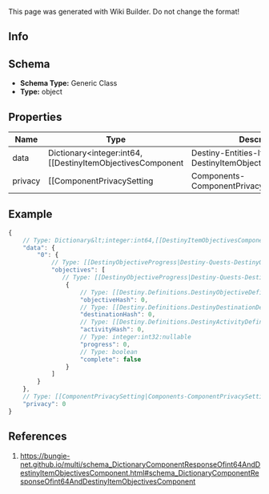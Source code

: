<span class="wiki-builder">This page was generated with Wiki Builder. Do not change the format!</span>

## Info

## Schema
* **Schema Type:** Generic Class
* **Type:** object

## Properties
Name | Type | Description
---- | ---- | -----------
data | Dictionary&lt;integer:int64,[[DestinyItemObjectivesComponent|Destiny-Entities-Items-DestinyItemObjectivesComponent]]&gt; | 
privacy | [[ComponentPrivacySetting|Components-ComponentPrivacySetting]]:Enum | 

## Example
```javascript
{
    // Type: Dictionary&lt;integer:int64,[[DestinyItemObjectivesComponent|Destiny-Entities-Items-DestinyItemObjectivesComponent]]&gt;
    "data": {
        "0": {
            // Type: [[DestinyObjectiveProgress|Destiny-Quests-DestinyObjectiveProgress]][]
            "objectives": [
               // Type: [[DestinyObjectiveProgress|Destiny-Quests-DestinyObjectiveProgress]]
                {
                    // Type: [[Destiny.Definitions.DestinyObjectiveDefinition|Destiny-Definitions-DestinyObjectiveDefinition]]:integer:uint32
                    "objectiveHash": 0,
                    // Type: [[Destiny.Definitions.DestinyDestinationDefinition|Destiny-Definitions-DestinyDestinationDefinition]]:integer:uint32:nullable
                    "destinationHash": 0,
                    // Type: [[Destiny.Definitions.DestinyActivityDefinition|Destiny-Definitions-DestinyActivityDefinition]]:integer:uint32:nullable
                    "activityHash": 0,
                    // Type: integer:int32:nullable
                    "progress": 0,
                    // Type: boolean
                    "complete": false
                }
            ]
        }
    },
    // Type: [[ComponentPrivacySetting|Components-ComponentPrivacySetting]]:Enum
    "privacy": 0
}

```

## References
1. https://bungie-net.github.io/multi/schema_DictionaryComponentResponseOfint64AndDestinyItemObjectivesComponent.html#schema_DictionaryComponentResponseOfint64AndDestinyItemObjectivesComponent
